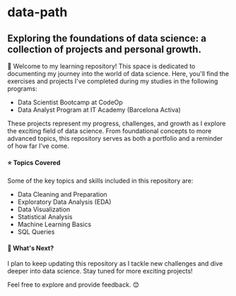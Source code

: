 # data-path

## Exploring the foundations of data science: a collection of projects and personal growth.

👋 Welcome to my learning repository! This space is dedicated to documenting my journey into the world of data science. Here, you'll find the exercises and projects I've completed during my studies in the following programs:

- Data Scientist Bootcamp at CodeOp
- Data Analyst Program at IT Academy (Barcelona Activa)

These projects represent my progress, challenges, and growth as I explore the exciting field of data science. From foundational concepts to more advanced topics, this repository serves as both a portfolio and a reminder of how far I’ve come.


#### ⭐ Topics Covered
Some of the key topics and skills included in this repository are:

- Data Cleaning and Preparation
- Exploratory Data Analysis (EDA)
- Data Visualization
- Statistical Analysis
- Machine Learning Basics
- SQL Queries


#### 🚀 What's Next?
I plan to keep updating this repository as I tackle new challenges and dive deeper into data science. Stay tuned for more exciting projects!

Feel free to explore and provide feedback. 😊

